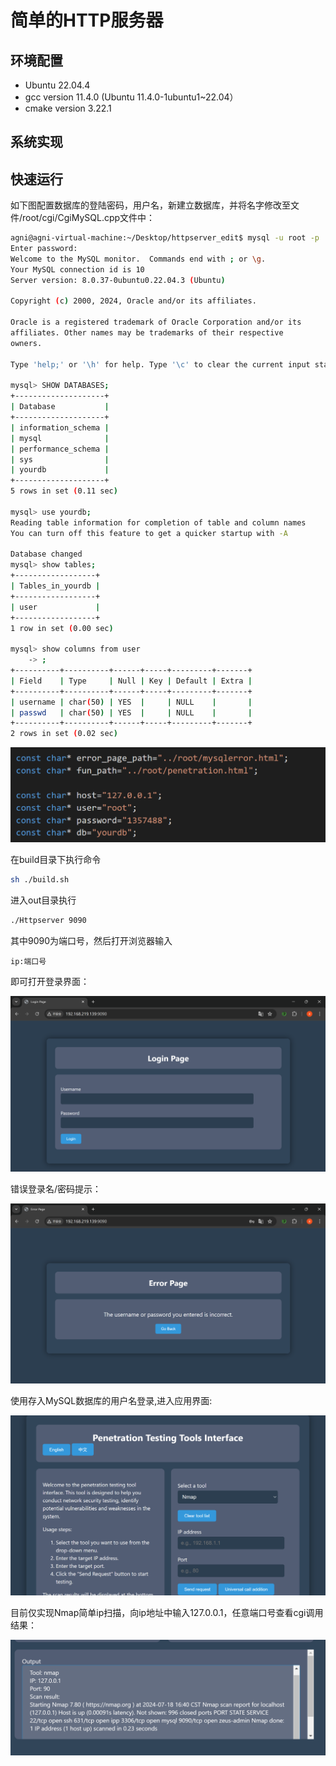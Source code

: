 # 简单的HTTP服务器

## 环境配置

- Ubuntu 22.04.4
- gcc version 11.4.0 (Ubuntu 11.4.0-1ubuntu1~22.04）
- cmake version 3.22.1

## 系统实现

## 快速运行

如下图配置数据库的登陆密码，用户名，新建立数据库，并将名字修改至文件/root/cgi/CgiMySQL.cpp文件中：

```bash
agni@agni-virtual-machine:~/Desktop/httpserver_edit$ mysql -u root -p
Enter password: 
Welcome to the MySQL monitor.  Commands end with ; or \g.
Your MySQL connection id is 10
Server version: 8.0.37-0ubuntu0.22.04.3 (Ubuntu)

Copyright (c) 2000, 2024, Oracle and/or its affiliates.

Oracle is a registered trademark of Oracle Corporation and/or its
affiliates. Other names may be trademarks of their respective
owners.

Type 'help;' or '\h' for help. Type '\c' to clear the current input statement.

mysql> SHOW DATABASES;
+--------------------+
| Database           |
+--------------------+
| information_schema |
| mysql              |
| performance_schema |
| sys                |
| yourdb             |
+--------------------+
5 rows in set (0.11 sec)

mysql> use yourdb;
Reading table information for completion of table and column names
You can turn off this feature to get a quicker startup with -A

Database changed
mysql> show tables;
+------------------+
| Tables_in_yourdb |
+------------------+
| user             |
+------------------+
1 row in set (0.00 sec)

mysql> show columns from user
    -> ;
+----------+----------+------+-----+---------+-------+
| Field    | Type     | Null | Key | Default | Extra |
+----------+----------+------+-----+---------+-------+
| username | char(50) | YES  |     | NULL    |       |
| passwd   | char(50) | YES  |     | NULL    |       |
+----------+----------+------+-----+---------+-------+
2 rows in set (0.02 sec)
```

![image-20240718162443469](md_pictrue\image-20240718162443469.png)

在build目录下执行命令

```bash
sh ./build.sh
```

进入out目录执行

```bash
./Httpserver 9090
```

其中9090为端口号，然后打开浏览器输入

```
ip:端口号
```

即可打开登录界面：

![image-20240718163620505](md_pictrue\image-20240718163620505.png)

错误登录名/密码提示：

![image-20240718163713616](md_pictrue\image-20240718163713616.png)

使用存入MySQL数据库的用户名登录,进入应用界面:

![image-20240718163853992](md_pictrue\image-20240718163853992.png)

目前仅实现Nmap简单ip扫描，向ip地址中输入127.0.0.1，任意端口号查看cgi调用结果：

![image-20240718164050056](md_pictrue\image-20240718164050056.png)
